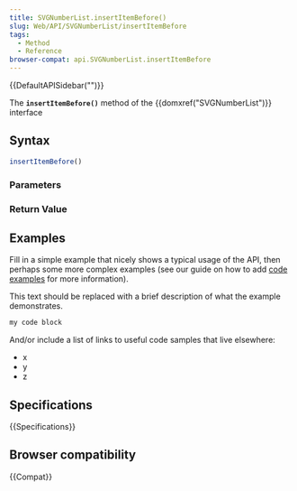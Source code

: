 ```yaml
---
title: SVGNumberList.insertItemBefore()
slug: Web/API/SVGNumberList/insertItemBefore
tags:
  - Method
  - Reference
browser-compat: api.SVGNumberList.insertItemBefore
---
```

{{DefaultAPISidebar("")}}

The **`insertItemBefore()`** method of the {{domxref("SVGNumberList")}} interface 

## Syntax

```js
insertItemBefore()
```

### Parameters



### Return Value



## Examples

Fill in a simple example that nicely shows a typical usage of the API, then perhaps some more complex examples (see our guide on how to add [code examples](/en-US/docs/MDN/Contribute/Structures/Code_examples) for more information).

This text should be replaced with a brief description of what the example demonstrates.

```js
my code block
```

And/or include a list of links to useful code samples that live elsewhere:

*   x
*   y
*   z

## Specifications

{{Specifications}}

## Browser compatibility

{{Compat}}

